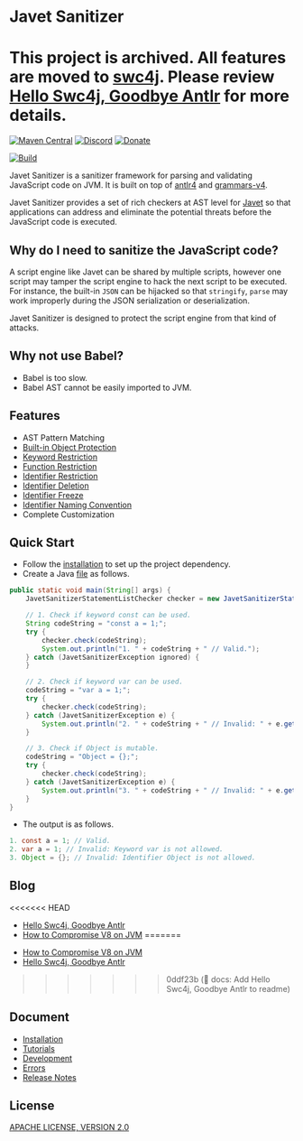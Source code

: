 # Javet Sanitizer

# This project is archived. All features are moved to [swc4j](https://github.com/caoccao/swc4j). Please review [Hello Swc4j, Goodbye Antlr](https://blog.caoccao.com/hello-swc4j-goodbye-antlr-f9a63e45a3d4) for more details.

[![Maven Central](https://img.shields.io/maven-central/v/com.caoccao.javet.sanitizer/javet-sanitizer?style=for-the-badge)](https://central.sonatype.com/search?q=g:com.caoccao.javet.sanitizer) [![Discord](https://img.shields.io/discord/870518906115211305?label=join%20our%20Discord&style=for-the-badge)](https://discord.gg/R4vvKU96gw) [![Donate](https://img.shields.io/badge/Donate-green?style=for-the-badge)](https://opencollective.com/javet)

[![Build](https://github.com/caoccao/JavetSanitizer/actions/workflows/multiple_build.yml/badge.svg)](https://github.com/caoccao/JavetSanitizer/actions/workflows/multiple_build.yml)

Javet Sanitizer is a sanitizer framework for parsing and validating JavaScript code on JVM. It is built on top of [antlr4](https://github.com/antlr/antlr4) and [grammars-v4](https://github.com/antlr/grammars-v4).

Javet Sanitizer provides a set of rich checkers at AST level for [Javet](https://github.com/caoccao/Javet) so that applications can address and eliminate the potential threats before the JavaScript code is executed.

## Why do I need to sanitize the JavaScript code?

A script engine like Javet can be shared by multiple scripts, however one script may tamper the script engine to hack the next script to be executed. For instance, the built-in `JSON` can be hijacked so that `stringify`, `parse` may work improperly during the JSON serialization or deserialization.

Javet Sanitizer is designed to protect the script engine from that kind of attacks.

## Why not use Babel?

* Babel is too slow.
* Babel AST cannot be easily imported to JVM.

## Features

* AST Pattern Matching
* [Built-in Object Protection](docs/features/built_in_object_protection.md)
* [Keyword Restriction](docs/features/keyword_restriction.md)
* [Function Restriction](docs/features/function_restriction.md)
* [Identifier Restriction](docs/features/identifier_restriction.md)
* [Identifier Deletion](docs/features/identifier_deletion.md)
* [Identifier Freeze](docs/features/identifier_freeze.md)
* [Identifier Naming Convention](docs/features/identifier_naming_convention.md)
* Complete Customization

## Quick Start

* Follow the [installation](docs/installation.md) to set up the project dependency.
* Create a Java [file](src/test/java/com/caoccao/javet/sanitizer/tutorials/TutorialQuickStart.java) as follows.

```java
public static void main(String[] args) {
    JavetSanitizerStatementListChecker checker = new JavetSanitizerStatementListChecker();

    // 1. Check if keyword const can be used.
    String codeString = "const a = 1;";
    try {
        checker.check(codeString);
        System.out.println("1. " + codeString + " // Valid.");
    } catch (JavetSanitizerException ignored) {
    }

    // 2. Check if keyword var can be used.
    codeString = "var a = 1;";
    try {
        checker.check(codeString);
    } catch (JavetSanitizerException e) {
        System.out.println("2. " + codeString + " // Invalid: " + e.getMessage());
    }

    // 3. Check if Object is mutable.
    codeString = "Object = {};";
    try {
        checker.check(codeString);
    } catch (JavetSanitizerException e) {
        System.out.println("3. " + codeString + " // Invalid: " + e.getMessage());
    }
}
```

* The output is as follows.

```java
1. const a = 1; // Valid.
2. var a = 1; // Invalid: Keyword var is not allowed.
3. Object = {}; // Invalid: Identifier Object is not allowed.
```

## Blog

<<<<<<< HEAD
- [Hello Swc4j, Goodbye Antlr](https://blog.caoccao.com/hello-swc4j-goodbye-antlr-f9a63e45a3d4)
- [How to Compromise V8 on JVM](https://sjtucaocao.medium.com/how-to-compromise-v8-on-jvm-ceb385572461)
=======
* [How to Compromise V8 on JVM](https://sjtucaocao.medium.com/how-to-compromise-v8-on-jvm-ceb385572461)
* [Hello Swc4j, Goodbye Antlr](https://blog.caoccao.com/hello-swc4j-goodbye-antlr-f9a63e45a3d4)
>>>>>>> 0ddf23b (📃 docs: Add Hello Swc4j, Goodbye Antlr to readme)

## Document

* [Installation](docs/installation.md)
* [Tutorials](docs/tutorials/)
* [Development](docs/development.md)
* [Errors](docs/errors.md)
* [Release Notes](docs/release-notes.md)

## License

[APACHE LICENSE, VERSION 2.0](LICENSE)
